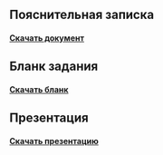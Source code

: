 ## Пояснительная записка
#### [Скачать документ]
## Бланк задания
#### [Скачать бланк]
## Презентация
#### [Скачать презентацию]

[//]: links
[Скачать документ]:https://github.com/Konstkonst55/Course_project/blob/doc/%D0%90%D1%80%D1%85%D0%B8%D0%BF%D0%BE%D0%B2%20%D0%9A.%20%D0%9F%D0%BE%D1%8F%D1%81%D0%BD%D0%B8%D1%82%D0%B5%D0%BB%D1%8C%D0%BD%D0%B0%D1%8F%20%D0%B7%D0%B0%D0%BF%D0%B8%D1%81%D0%BA%D0%B0.docx?raw=true
[Скачать бланк]:https://github.com/Konstkonst55/Course_project/blob/doc/%D0%91%D0%BB%D0%B0%D0%BD%D0%BA%20%D0%B7%D0%B0%D0%B4%D0%B0%D0%BD%D0%B8%D1%8F%20%D0%90%D1%80%D1%85%D0%B8%D0%BF%D0%BE%D0%B2%20%D0%9A.%D0%A1.docx?raw=true
[Скачать презентацию]:[https://github.com/Konstkonst55/Course_project/blob/doc/%D0%91%D0%BB%D0%B0%D0%BD%D0%BA%20%D0%B7%D0%B0%D0%B4%D0%B0%D0%BD%D0%B8%D1%8F%20%D0%90%D1%80%D1%85%D0%B8%D0%BF%D0%BE%D0%B2%20%D0%9A.%D0%A1.docx?raw=true](https://github.com/Konstkonst55/Course_project/blob/doc/%D0%9F%D1%80%D0%B5%D0%B7%D0%B5%D0%BD%D1%82%D0%B0%D1%86%D0%B8%D1%8F.pptx?raw=true)
